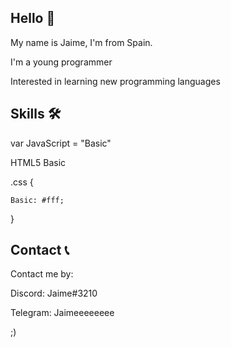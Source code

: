 ## Hello 👋

My name is Jaime, I'm from Spain.

I'm a young programmer

Interested in learning new programming languages

## Skills 🛠

var JavaScript = "Basic"

<body>HTML5 Basic</body>

.css {

    Basic: #fff;
    
}

## Contact 📞

Contact me by:

Discord: Jaime#3210

Telegram: Jaimeeeeeeee

;)
